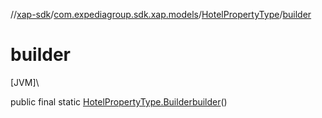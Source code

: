 //[xap-sdk](../../../index.md)/[com.expediagroup.sdk.xap.models](../index.md)/[HotelPropertyType](index.md)/[builder](builder.md)

# builder

[JVM]\

public final static [HotelPropertyType.Builder](-builder/index.md)[builder](builder.md)()
